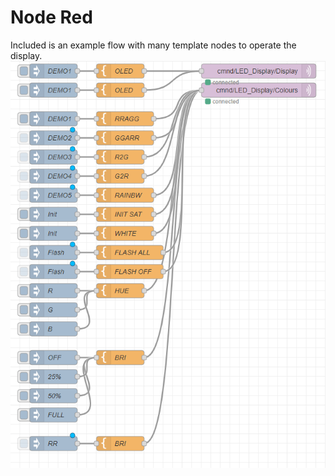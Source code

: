 # Node Red
Included is an example flow with many template nodes to operate the display.
![Example Flows](https://github.com/swinbkh/MQTT_LED_Display/blob/main/Images/NodeRed_Demos.png)
